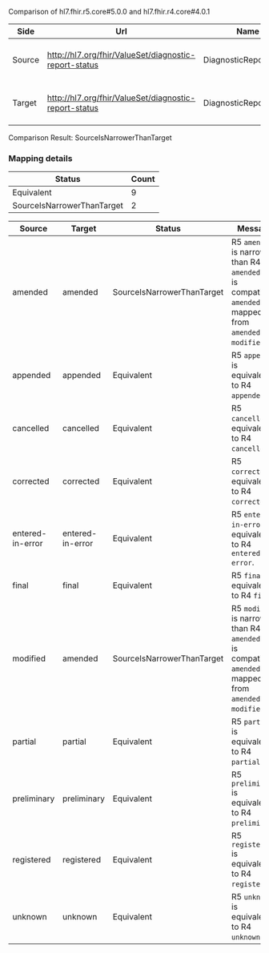Comparison of hl7.fhir.r5.core#5.0.0 and hl7.fhir.r4.core#4.0.1

| Side | Url | Name | Title | Description |
| --- | --- | --- | --- | --- |
| Source | http://hl7.org/fhir/ValueSet/diagnostic-report-status | DiagnosticReportStatus | Diagnostic Report Status | The status of the diagnostic report. |
| Target | http://hl7.org/fhir/ValueSet/diagnostic-report-status | DiagnosticReportStatus | DiagnosticReportStatus | The status of the diagnostic report. |


Comparison Result: SourceIsNarrowerThanTarget


### Mapping details

| Status | Count |
| ------ | ----- |
Equivalent | 9 |
SourceIsNarrowerThanTarget | 2 |


| Source | Target | Status | Message |
| ------ | ------ | ------ | ------- |
| amended | amended | SourceIsNarrowerThanTarget | R5 `amended` is narrower than R4 `amended` and is compatible. `amended` is mapped from `amended` and `modified`. |
| appended | appended | Equivalent | R5 `appended` is equivalent to R4 `appended`. |
| cancelled | cancelled | Equivalent | R5 `cancelled` is equivalent to R4 `cancelled`. |
| corrected | corrected | Equivalent | R5 `corrected` is equivalent to R4 `corrected`. |
| entered-in-error | entered-in-error | Equivalent | R5 `entered-in-error` is equivalent to R4 `entered-in-error`. |
| final | final | Equivalent | R5 `final` is equivalent to R4 `final`. |
| modified | amended | SourceIsNarrowerThanTarget | R5 `modified` is narrower than R4 `amended` and is compatible. `amended` is mapped from `amended` and `modified`. |
| partial | partial | Equivalent | R5 `partial` is equivalent to R4 `partial`. |
| preliminary | preliminary | Equivalent | R5 `preliminary` is equivalent to R4 `preliminary`. |
| registered | registered | Equivalent | R5 `registered` is equivalent to R4 `registered`. |
| unknown | unknown | Equivalent | R5 `unknown` is equivalent to R4 `unknown`. |

